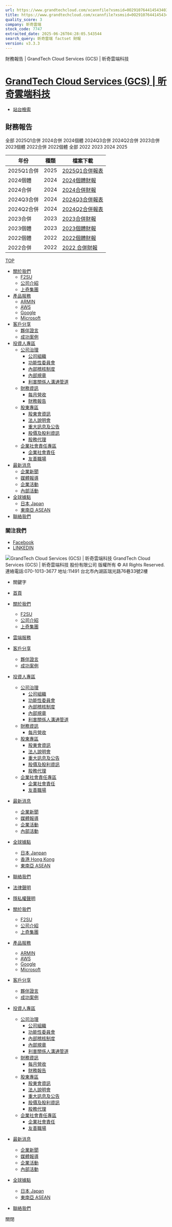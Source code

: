 ```yaml
---
url: https://www.grandtechcloud.com/xcannfile?xsmsid=0O291076441454340321
title: https://www.grandtechcloud.com/xcannfile?xsmsid=0O291076441454340321
quality_score: 3
company: 昕奇雲端
stock_code: 7747
extracted_date: 2025-06-26T04:28:05.543544
search_query: 昕奇雲端 factset 財報
version: v3.3.3
---
```


財務報告 | GrandTech Cloud Services (GCS) | 昕奇雲端科技








# [GrandTech Cloud Services (GCS) | 昕奇雲端科技](http://www.grandtechcloud.com/ "GrandTech Cloud Services (GCS) | 昕奇雲端科技")

* [站台檢索](javascript:void(0) "站台檢索")

## 財務報告

全部
2025Q1合併
2024合併
2024個體
2024Q3合併
2024Q2合併
2023合併
2023個體
2022合併
2022個體
全部
2022
2023
2024
2025

| 年份 | 種類 | 檔案下載 |
| --- | --- | --- |
| 2025Q1合併 | 2025 | [2025Q1合併報表](https://www.grandtechcloud.com/files/file_pool/1/0P146346869252011195/%E6%98%95%E5%A5%87%E7%A7%91%E6%8A%80_114Q1_%E5%90%88%E4%BD%B5%E8%B2%A1%E5%8B%99%E5%A0%B1%E5%91%8A%28%E5%AE%8C%E7%A8%BF%E6%AA%94%E9%9B%BB%E5%AD%90%E6%9B%B8%29.pdf "2025Q1合併報表(pdf) (開新視窗)") |
| 2024個體 | 2024 | [2024個體財報](https://www.grandtechcloud.com/files/file_pool/1/0P143565894766322333/%E6%98%95%E5%A5%87%E7%A7%91%E6%8A%80_113Q4_%E5%80%8B%E9%AB%94_%E5%AE%8C%E7%A8%BF%E6%AA%94-%E9%9B%BB%E5%AD%90%E6%9B%B8.pdf "2024個體財報(pdf) (開新視窗)") |
| 2024合併 | 2024 | [2024合併財報](https://www.grandtechcloud.com/files/file_pool/1/0P143564300408252206/%E6%98%95%E5%A5%87%E7%A7%91%E6%8A%80_113Q4_%E5%90%88%E4%BD%B5_%E5%AE%8C%E7%A8%BF%E6%AA%94-%E9%9B%BB%E5%AD%90%E6%9B%B8.pdf "2024合併財報(pdf) (開新視窗)") |
| 2024Q3合併 | 2024 | [2024Q3合併報表](https://www.grandtechcloud.com/files/file_pool/1/0O330318458994810115/%E6%98%95%E5%A5%87%E7%A7%91%E6%8A%80_113Q3_%E5%90%88%E4%BD%B5_%E5%AE%8C%E7%A8%BF%E6%AA%94_%28%E7%94%A8%E5%8D%B0%E9%9B%BB%E5%AD%90%E6%9B%B8%EF%BC%89%201.pdf "2024Q3合併報表(pdf) (開新視窗)") |
| 2024Q2合併 | 2024 | [2024Q2合併報表](https://www.grandtechcloud.com/files/file_pool/1/0O311625870944090626/113Q2_%E5%90%88%E4%BD%B5%E8%B2%A1%E5%A0%B1_KPMG.pdf "2024Q2合併報表(pdf) (開新視窗)") |
| 2023合併 | 2023 | [2023合併財報](https://www.grandtechcloud.com/files/file_pool/1/0O291280534501122649/112Q4_%E5%90%88%E4%BD%B5_%E5%AE%8C%E7%A8%BF%E6%AA%94-%E9%9B%BB%E5%AD%90%E6%9B%B8.pdf "2023合併財報(pdf) (開新視窗)") |
| 2023個體 | 2023 | [2023個體財報](https://www.grandtechcloud.com/files/file_pool/1/0O291280116793384181/112Q4_%E5%80%8B%E9%AB%94_%E5%AE%8C%E7%A8%BF%E6%AA%94-%E9%9B%BB%E5%AD%90%E6%9B%B8.pdf "2023個體財報(pdf) (開新視窗)") |
| 2022個體 | 2022 | [2022個體財報](https://www.grandtechcloud.com/files/file_pool/1/0O291281354210535134/111Q4_%E5%80%8B%E9%AB%94%28%E9%87%8D%E7%B7%A8%E6%9B%B4%E6%AD%A3%29_%E5%AE%8C%E7%A8%BF%E6%AA%94-%E9%9B%BB%E5%AD%90%E6%9B%B8.pdf "2022個體財報(pdf) (開新視窗)") |
| 2022合併 | 2022 | [2022 合併財報](https://www.grandtechcloud.com/files/file_pool/1/0O291080374619686131/111q4_%E5%90%88%E4%BD%B5%28%E9%87%8D%E7%B7%A8%E6%9B%B4%E6%AD%A3%29_%E5%AE%8C%E7%A8%BF%E6%AA%94-%E9%9B%BB%E5%AD%90%E6%9B%B8.pdf "2022 合併財報(pdf) (開新視窗)") |

[TOP](# "回最上層")

* [關於我們](https://www.grandtechcloud.com/f2su_events?siteid=cht "關於我們")
  + [F2SU](https://www.grandtechcloud.com/f2su_events?siteid=cht "F2SU")
  + [公司介紹](https://www.grandtechcloud.com/about?siteid=cht "公司介紹")
  + [上奇集團](https://www.grandtech.com "上奇集團 (另開視窗顯示)")
* [產品服務](https://www.grandtechcloud.com/cht/xcdoc/cont?xsmsid=0P122503642775247597&sid=0P122648659711077474 "產品服務")
  + [ARMIN](https://www.grandtechcloud.com/cht/xcdoc/cont?xsmsid=0P122503642775247597&sid=0P122648659711077474 "ARMIN")
  + [AWS](https://www.grandtechcloud.com/cht/xcdoc/cont?xsmsid=0P122650365337843499&sid=0P122650888417166461 "AWS")
  + [Google](https://www.grandtechcloud.com/xcdoc?xsmsid=0P120630145872115148 "Google")
  + [Microsoft](https://www.grandtechcloud.com/xcdoc?xsmsid=0P122611464490812079 "Microsoft")
* [客戶分享](https://www.grandtechcloud.com/xcdoc?xsmsid=0P049525601297382138 "客戶分享")
  + [夥伴證言](https://www.grandtechcloud.com/xcdoc?xsmsid=0P049525601297382138 "夥伴證言")
  + [成功案例](https://www.grandtechcloud.com/xcdoc?xsmsid=0J178110222811657139 "成功案例")
* [投資人專區](https://www.grandtechcloud.com/investors_organizational?siteid=cht "投資人專區")
  + [公司治理](https://www.grandtechcloud.com/investors_organizational?siteid=cht "公司治理")
    - [公司組織](https://www.grandtechcloud.com/investors_organizational?siteid=cht "公司組織")
    - [功能性委員會](https://www.grandtechcloud.com/investors_directors?siteid=cht "功能性委員會")
    - [內部稽核制度](https://www.grandtechcloud.com/investors_internal_audit?siteid=cht "內部稽核制度")
    - [內部規章](https://www.grandtechcloud.com/investors_internal_policies?siteid=cht "內部規章")
    - [利害關係人溝通管道](https://www.grandtechcloud.com/investors_communication?siteid=cht "利害關係人溝通管道")
  + [財務資訊](https://www.grandtechcloud.com/investors_monthly?siteid=cht "財務資訊")
    - [每月營收](https://www.grandtechcloud.com/investors_monthly?siteid=cht "每月營收")
    - [財務報告](https://www.grandtechcloud.com/xcannfile?xsmsid=0O291076441454340321 "財務報告")
  + [股東專區](https://www.grandtechcloud.com/investors_meeting?siteid=cht "股東專區")
    - [股東會資訊](https://www.grandtechcloud.com/investors_meeting?siteid=cht "股東會資訊")
    - [法人說明會](https://www.grandtechcloud.com/investors_conference?siteid=cht "法人說明會")
    - [重大訊息及公告](https://www.grandtechcloud.com/notice?siteid=cht "重大訊息及公告")
    - [股價及股利資訊](https://www.grandtechcloud.com/stock?siteid=cht "股價及股利資訊")
    - [股務代理](https://www.grandtechcloud.com/investors_agent?siteid=cht "股務代理")
  + [企業社會責任專區](https://www.grandtechcloud.com/investors_csr?siteid=cht "企業社會責任專區")
    - [企業社會責任](https://www.grandtechcloud.com/investors_csr?siteid=cht "企業社會責任")
    - [友善職場](https://www.grandtechcloud.com/staff?siteid=cht "友善職場")
* [最新消息](https://www.grandtechcloud.com/news?siteid=cht "最新消息")
  + [企業新聞](https://www.grandtechcloud.com/news?siteid=cht "企業新聞")
  + [媒體報導](https://www.grandtechcloud.com/media?siteid=cht "媒體報導")
  + [企業活動](https://www.grandtechcloud.com/xcdoc?xsmsid=0P072683870774151742 "企業活動")
  + [內部活動](https://www.grandtechcloud.com/xcdoc?xsmsid=0P066430514160844054 "內部活動")
* [全球據點](https://www.grandtechcloud.com/jp "全球據點")
  + [日本 Japan](https://www.grandtechcloud.com/jp "日本 Japan (另開視窗顯示)")
  + [東南亞 ASEAN](https://asean.grandtechcloud.com/home "東南亞 ASEAN (另開視窗顯示)")
* [聯絡我們](https://www.grandtechcloud.com/contactus?siteid=cht "聯絡我們")

### 關注我們

* [Facebook](https://www.facebook.com/grandtechcloud/?locale=zh_TW "Facebook")
* [LINKEDIN](https://www.linkedin.com/company/grandtechcloud/?viewAsMember=true "LINKEDIN")

![GrandTech Cloud Services (GCS) | 昕奇雲端科技](https://www.grandtechcloud.com/files/file_pool/1/0j175358575908368005/footer_logo.png)
GrandTech Cloud Services (GCS) | 昕奇雲端科技 股份有限公司 版權所有 ©
All Rights Reserved.  
連絡電話:070-1013-3677
地址:11491 台北市內湖區瑞光路76巷33號2樓

* 關鍵字
* [首頁](http://www.grandtechcloud.com/ "首頁")
* [關於我們](https://www.grandtechcloud.com/f2su_events?siteid=cht "關於我們")
  + [F2SU](https://www.grandtechcloud.com/f2su_events?siteid=cht "F2SU")
  + [公司介紹](https://www.grandtechcloud.com/about?siteid=cht "公司介紹")
  + [上奇集團](http://www.grandtech.com "上奇集團 (另開視窗顯示)")
* [雲端服務](https://www.grandtechcloud.com/cloudservices?siteid=cht "雲端服務")
* [客戶分享](https://www.grandtechcloud.com/testimonial?siteid=cht "客戶分享")
  + [夥伴證言](https://www.grandtechcloud.com/testimonial?siteid=cht "夥伴證言")
  + [成功案例](https://www.grandtechcloud.com/cases?siteid=cht "成功案例")
* [投資人專區](https://www.grandtechcloud.com/investors_organizational?siteid=cht "投資人專區")
  + [公司治理](https://www.grandtechcloud.com/investors_organizational?siteid=cht "公司治理")
    - [公司組織](https://www.grandtechcloud.com/investors_organizational?siteid=cht "公司組織")
    - [功能性委員會](https://www.grandtechcloud.com/investors_directors?siteid=cht "功能性委員會")
    - [內部稽核制度](https://www.grandtechcloud.com/investors_internal_audit?siteid=cht "內部稽核制度")
    - [內部規章](https://www.grandtechcloud.com/investors_internal_policies?siteid=cht "內部規章")
    - [利害關係人溝通管道](https://www.grandtechcloud.com/investors_communication?siteid=cht "利害關係人溝通管道")
  + [財務資訊](https://www.grandtechcloud.com/investors_monthly?siteid=cht "財務資訊")
    - [每月營收](https://www.grandtechcloud.com/investors_monthly?siteid=cht "每月營收")
  + [股東專區](https://www.grandtechcloud.com/investors_meeting?siteid=cht "股東專區")
    - [股東會資訊](https://www.grandtechcloud.com/investors_meeting?siteid=cht "股東會資訊")
    - [法人說明會](https://www.grandtechcloud.com/investors_conference?siteid=cht "法人說明會")
    - [重大訊息及公告](https://www.grandtechcloud.com/notice?siteid=cht "重大訊息及公告")
    - [股價及股利資訊](https://www.grandtechcloud.com/stock?siteid=cht "股價及股利資訊")
    - [股務代理](https://www.grandtechcloud.com/investors_agent?siteid=cht "股務代理")
  + [企業社會責任專區](https://www.grandtechcloud.com/investors_csr?siteid=cht "企業社會責任專區")
    - [企業社會責任](https://www.grandtechcloud.com/investors_csr?siteid=cht "企業社會責任")
    - [友善職場](https://www.grandtechcloud.com/staff?siteid=cht "友善職場")
* [最新消息](https://www.grandtechcloud.com/news?siteid=cht "最新消息")
  + [企業新聞](https://www.grandtechcloud.com/news?siteid=cht "企業新聞")
  + [媒體報導](https://www.grandtechcloud.com/media?siteid=cht "媒體報導")
  + [企業活動](https://www.grandtechcloud.com/xcdoc?xsmsid=0P072683870774151742 "企業活動")
  + [內部活動](https://www.grandtechcloud.com/xcdoc?xsmsid=0P066430514160844054 "內部活動")
* [全球據點](https://www.grandtechcloud.com/jp "全球據點")
  + [日本 Janpan](https://www.grandtechcloud.com/jp "日本 Janpan (另開視窗顯示)")
  + [香港 Hong Kong](https://grandtechcloud.com.hk "香港 Hong Kong (另開視窗顯示)")
  + [東南亞 ASEAN](https://asean.grandtechcloud.com/home "東南亞 ASEAN (另開視窗顯示)")
* [聯絡我們](https://www.grandtechcloud.com/contactus?siteid=cht "聯絡我們")
* [法律聲明](https://www.grandtechcloud.com/privacynotice?siteid=cht "法律聲明")
* [隱私權聲明](https://www.grandtechcloud.com/privacy?siteid=cht "隱私權聲明")

* [關於我們](https://www.grandtechcloud.com/f2su_events?siteid=cht "關於我們")
  + [F2SU](https://www.grandtechcloud.com/f2su_events?siteid=cht "F2SU")
  + [公司介紹](https://www.grandtechcloud.com/about?siteid=cht "公司介紹")
  + [上奇集團](https://www.grandtech.com "上奇集團 (另開視窗顯示)")
* [產品服務](https://www.grandtechcloud.com/cht/xcdoc/cont?xsmsid=0P122503642775247597&sid=0P122648659711077474 "產品服務")
  + [ARMIN](https://www.grandtechcloud.com/cht/xcdoc/cont?xsmsid=0P122503642775247597&sid=0P122648659711077474 "ARMIN")
  + [AWS](https://www.grandtechcloud.com/cht/xcdoc/cont?xsmsid=0P122650365337843499&sid=0P122650888417166461 "AWS")
  + [Google](https://www.grandtechcloud.com/xcdoc?xsmsid=0P120630145872115148 "Google")
  + [Microsoft](https://www.grandtechcloud.com/xcdoc?xsmsid=0P122611464490812079 "Microsoft")
* [客戶分享](https://www.grandtechcloud.com/xcdoc?xsmsid=0P049525601297382138 "客戶分享")
  + [夥伴證言](https://www.grandtechcloud.com/xcdoc?xsmsid=0P049525601297382138 "夥伴證言")
  + [成功案例](https://www.grandtechcloud.com/xcdoc?xsmsid=0J178110222811657139 "成功案例")
* [投資人專區](https://www.grandtechcloud.com/investors_organizational?siteid=cht "投資人專區")
  + [公司治理](https://www.grandtechcloud.com/investors_organizational?siteid=cht "公司治理")
    - [公司組織](https://www.grandtechcloud.com/investors_organizational?siteid=cht "公司組織")
    - [功能性委員會](https://www.grandtechcloud.com/investors_directors?siteid=cht "功能性委員會")
    - [內部稽核制度](https://www.grandtechcloud.com/investors_internal_audit?siteid=cht "內部稽核制度")
    - [內部規章](https://www.grandtechcloud.com/investors_internal_policies?siteid=cht "內部規章")
    - [利害關係人溝通管道](https://www.grandtechcloud.com/investors_communication?siteid=cht "利害關係人溝通管道")
  + [財務資訊](https://www.grandtechcloud.com/investors_monthly?siteid=cht "財務資訊")
    - [每月營收](https://www.grandtechcloud.com/investors_monthly?siteid=cht "每月營收")
    - [財務報告](https://www.grandtechcloud.com/xcannfile?xsmsid=0O291076441454340321 "財務報告")
  + [股東專區](https://www.grandtechcloud.com/investors_meeting?siteid=cht "股東專區")
    - [股東會資訊](https://www.grandtechcloud.com/investors_meeting?siteid=cht "股東會資訊")
    - [法人說明會](https://www.grandtechcloud.com/investors_conference?siteid=cht "法人說明會")
    - [重大訊息及公告](https://www.grandtechcloud.com/notice?siteid=cht "重大訊息及公告")
    - [股價及股利資訊](https://www.grandtechcloud.com/stock?siteid=cht "股價及股利資訊")
    - [股務代理](https://www.grandtechcloud.com/investors_agent?siteid=cht "股務代理")
  + [企業社會責任專區](https://www.grandtechcloud.com/investors_csr?siteid=cht "企業社會責任專區")
    - [企業社會責任](https://www.grandtechcloud.com/investors_csr?siteid=cht "企業社會責任")
    - [友善職場](https://www.grandtechcloud.com/staff?siteid=cht "友善職場")
* [最新消息](https://www.grandtechcloud.com/news?siteid=cht "最新消息")
  + [企業新聞](https://www.grandtechcloud.com/news?siteid=cht "企業新聞")
  + [媒體報導](https://www.grandtechcloud.com/media?siteid=cht "媒體報導")
  + [企業活動](https://www.grandtechcloud.com/xcdoc?xsmsid=0P072683870774151742 "企業活動")
  + [內部活動](https://www.grandtechcloud.com/xcdoc?xsmsid=0P066430514160844054 "內部活動")
* [全球據點](https://www.grandtechcloud.com/jp "全球據點")
  + [日本 Japan](https://www.grandtechcloud.com/jp "日本 Japan (另開視窗顯示)")
  + [東南亞 ASEAN](https://asean.grandtechcloud.com/home "東南亞 ASEAN (另開視窗顯示)")
* [聯絡我們](https://www.grandtechcloud.com/contactus?siteid=cht "聯絡我們")

關閉